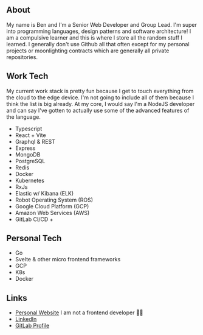 ## About

My name is Ben and I'm a Senior Web Developer and Group Lead. I'm super into programming languages, design patterns and software architecture! I am a compulsive learner and this is where I store all the random stuff I learned. I generally don't use Github all that often except for my personal projects or moonlighting contracts which are generally all private repositories.

## Work Tech

My current work stack is pretty fun because I get to touch everything from the cloud to the edge device. I'm not going to include all of them because I think the list is big already. At my core, I would say I'm a NodeJS developer and can say I've gotten to actually use some of the advanced features of the language.

- Typescript
- React + Vite
- Graphql & REST
- Express
- MongoDB
- PostgreSQL
- Redis
- Docker
- Kubernetes
- RxJs
- Elastic w/ Kibana (ELK)
- Robot Operating System (ROS)
- Google Cloud Platform (GCP)
- Amazon Web Services (AWS)
- GitLab CI/CD +

## Personal Tech

- Go
- Svelte & other micro frontend frameworks
- GCP
- K8s
- Docker

## Links

- [Personal Website](https://www.ben-hodge.com) I am not a frontend developer 👨‍🎨
- [LinkedIn](https://www.linkedin.com/in/benjamin-a-hodge/)
- [GitLab Profile](https://gitlab.com/benhodge_plusone)
